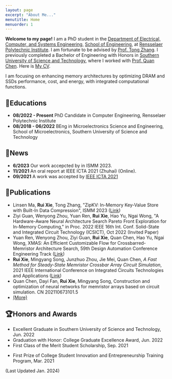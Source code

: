 ```yaml
---
layout: page
excerpt: "About Me..."
menutitle: Home
menuorder: 1
---
```

**Welcome to my page!** I am a PhD student in the [Department of Electrical, Computer, and Systems Engineering](https://www.ecse.rpi.edu/), [School of Engineering](https://eng.rpi.edu/), at [Rensselaer Polytechnic Institute](https://www.rpi.edu/). I am fortunate to be advised by [Prof. Tong Zhang](https://sites.ecse.rpi.edu/~tzhang/).
I previously completed a Bachelor of Engineering with Honors in [Southern University of Science and Technology](https://www.sustech.edu.cn/en/), where I worked with [Prof. Quan Chen](https://sme.sustech.edu.cn/en/index/teacher/neiye/id/40.html). Here is [My CV](doc\xie_cv.pdf).

I am focusing on enhancing memory architectures by optimizing DRAM and SSDs performance, cost, and energy, with integrated computational functions.

## 🏫Educations

* **08/2022 - Present** PhD Candidate in Computer Engineering, Rensselaer Polytechnic Institute
* **08/2018 - 06/2022** BEng in Microelectronics Science and Engineering, School of Microelectronics, Southern University of Science and Technology


## 📰News

* **6/2023** Our work accepcted by in ISMM 2023.
* **11/2021** An oral report at IEEE ICTA 2021 (Zhuhai) (Online).
* **09/2021** A work was accepted by [IEEE ICTA 2021](http://www.ieee-icta.net/)

## 📕Publications

* Linsen Ma, **Rui Xie**, Tong Zhang, "ZipKV: In-Memory Key-Value Store with Built-In Data Compression", ISMM 2023 ([Link](https://dl.acm.org/doi/abs/10.1145/3591195.3595273))
* Ziyi Guan, Wenyong Zhou, Yuan Ren, **Rui Xie**, Hao Yu, Ngai Wong, "A Hardware-Aware Neural Architecture Search Pareto Front Exploration for In-Memory Computing," in Proc. 2022 IEEE 16th Int. Conf. Solid-State and Integrated Circuit Technology (ICSICT), Oct 2022 (Invited Paper)
* Yuan Ren, Wenyong Zhou, Ziyi Guan, **Rui Xie**, Quan Chen, Hao Yu, Ngai Wong, XMAS: An Efficient Customizable Flow for Crossbarred-Memristor Architecture Search, 59th Design Automation Conference Engineering Track ([Link](https://59dac.conference-program.com/presentation/?id=ETPOST157&sess=sess187))
* **Rui Xie**, Mingyang Song, Junzhuo Zhou, Jie Mei, Quan Chen, *A Fast Method for Steady-State Memristor Crossbar Array Circuit Simulation*, 2021 IEEE International Conference on Integrated Circuits Technologies and Applications ([Link](https://ieeexplore.ieee.org/document/9661817))
* Quan Chen, Dayi Fan, **Rui Xie**, Mingyang Song, Construction and optimization of neural networks for memristor arrays based
on circuit simulation. CN 202110673101.5
* [(More)](publications.md)

<!-- ## 📒 Reviewer Experience
* ISCAS -->

## 🏆Honors and Awards

* Excellent Graduate in Southern University of Science and Technology, Jun. 2022
* Graduation with Honor: College Graduate Excellence Award, Jun. 2022
* First Class of the Merit Student Scholarship, Sep. 2021
<!-- * Outstanding Cadre Award of Zhicheng College, May. 2021 -->
* First Prize of College Student Innovation and Entrepreneurship Training Program, Mar. 2021
<!-- * Second Class of the Merit Student Scholarship, Sep. 2020
* Third Prize of China College IC Competition in Southern China, Jul. 2020
* Third Class of the Merit Student Scholarship, Sep. 2019 -->

(Last Updated Jan. 2024)

<!-- <div align=center>You are the No. <a href='https://www.counter12.com'><img src='https://www.counter12.com/img-Ay4w35cD6aCbb3Z4-22.gif' border='0' alt='free counter'></a> vistor of my homepage.<script type='text/javascript' src='https://www.counter12.com/ad.js?id=Ay4w35cD6aCbb3Z4'></script></div> -->

<!-- --- -->

<!-- for rickxie.cn -->

<script type='text/javascript' id='clustrmaps' src='//cdn.clustrmaps.com/map_v2.js?cl=ffffff&w=300&t=n&d=3p-vIrt5cRJ99hVpVm3E0PmXHIg3YvSe4uSxEE5vp7Q'></script>



<!-- <a class="twitter-timeline" data-width="800" data-height="600" data-theme="light" href="https://twitter.com/RickXie10?ref_src=twsrc%5Etfw">Tweets by RickXie10</a> <script async src="https://platform.twitter.com/widgets.js" charset="utf-8"></script> -->
